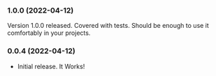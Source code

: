 ### 1.0.0 (2022-04-12)
Version 1.0.0 released. Covered with tests. Should be enough to use it comfortably in your projects.

### 0.0.4 (2022-04-12)

- Initial release. It Works!
